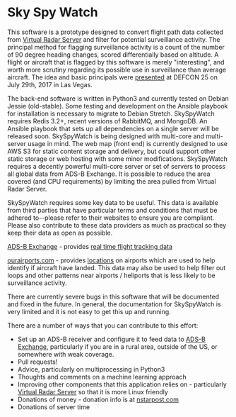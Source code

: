 # Sky Spy Watch

This software is a prototype designed to convert flight path data collected from [Virtual Radar Server](https://github.com/vradarserver/vrs) and filter for potential surveillance activity. The principal method for flagging surveillance activity is a count of the number of 90 degree heading changes, scored differentially based on altitude. A flight or aircraft that is flagged by this software is merely "interesting", and worth more scrutiny regarding its possible use in surveillance than average aircraft. The idea and basic principals were [presented](https://www.nstarpost.com/news/defcon-25-spies-in-the-skies/) at DEFCON 25 on July 29th, 2017 in Las Vegas.

The back-end software is written in Python3 and currently tested on Debian Jessie (old-stable). Some testing and development on the Ansible playbook for installation is necessary to migrate to Debian Stretch. SkySpyWatch requires Redis 3.2+, recent versions of RabbitMQ, and MongoDB. An Ansible playbook that sets up all dependencies on a single server will be released soon. SkySpyWatch is being designed with multi-core and multi-server usage in mind. The web map (front end) is currently designed to use AWS S3 for static content storage and delivery, but could support other static storage or web hosting with some minor modifications. SkySpyWatch requires a decently powerful multi-core server or set of servers to process all global data from ADS-B Exchange. It is possible to reduce the area covered (and CPU requirements) by limiting the area pulled from Virtual Radar Server.

SkySpyWatch requires some key data to be useful. This data is available from third parties that have particular terms and conditions that must be adhered to--please refer to their websites to ensure you are compliant. Please also contribute to these data providers as much as practical so they keep their data as open as possible.

[ADS-B Exchange](https://www.adsbexchange.com "ADS-B Exchange") - provides [real time flight tracking data](https://www.adsbexchange.com/data/)

[ourairports.com](http://ourairports.com) - provides [locations](http://ourairports.com/data/) on airports which are used to help identify if aircraft have landed. This data may also be used to help filter out loops and other patterns near airports / heliports that is less likely to be surveillance activity.

There are currently severe bugs in this software that will be documented and fixed in the future. In general, the documentation for SkySpyWatch is very limited and it is not easy to get this up and running.

There are a number of ways that you can contribute to this effort:
- Set up an ADS-B receiver and configure it to feed data to [ADS-B Exchange](https://www.adsbexchange.com), particularly if you are in a rural area, outside of the US, or somewhere with weak coverage.
- Pull requests!
- Advice, particularly on multiprocessing in Python3
- Thoughts and comments on a machine learning approach
- Improving other components that this application relies on - particularly [Virtual Radar Server](https://github.com/vradarserver/vrs) so that it is more Linux friendly
- Donations of money - donation info is at [nstarpost.com](https://www.nstarpost.com/support-nsp/)
- Donations of server time
